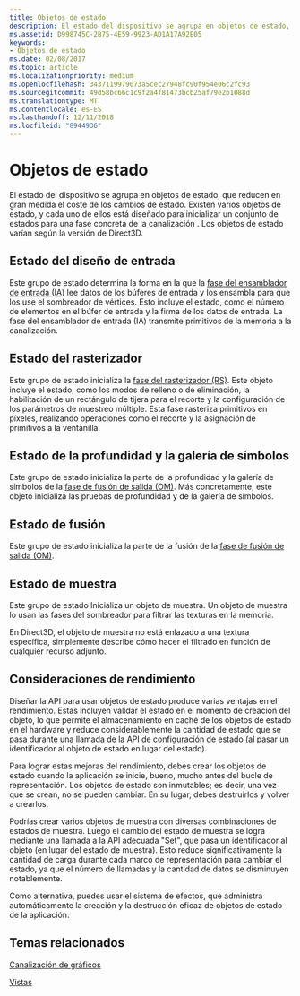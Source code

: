 ```yaml
---
title: Objetos de estado
description: El estado del dispositivo se agrupa en objetos de estado, que reducen en gran medida el coste de los cambios de estado. Existen varios objetos de estado, y cada uno de ellos está diseñado para inicializar un conjunto de estados para una fase concreta de la canalización . Los objetos de estado varían según la versión de Direct3D.
ms.assetid: D998745C-2B75-4E59-9923-AD1A17A92E05
keywords:
- Objetos de estado
ms.date: 02/08/2017
ms.topic: article
ms.localizationpriority: medium
ms.openlocfilehash: 3437119979073a5cec27948fc90f954e06c2fc93
ms.sourcegitcommit: 49d58bc66c1c9f2a4f81473bcb25af79e2b1088d
ms.translationtype: MT
ms.contentlocale: es-ES
ms.lasthandoff: 12/11/2018
ms.locfileid: "8944936"
---
```

# <a name="state-objects"></a>Objetos de estado


El estado del dispositivo se agrupa en objetos de estado, que reducen en gran medida el coste de los cambios de estado. Existen varios objetos de estado, y cada uno de ellos está diseñado para inicializar un conjunto de estados para una fase concreta de la canalización . Los objetos de estado varían según la versión de Direct3D.

## <a name="span-idinputlayoutspanspan-idinputlayoutspanspan-idinputlayoutspaninput-layout-state"></a><span id="Input_Layout"></span><span id="input_layout"></span><span id="INPUT_LAYOUT"></span>Estado del diseño de entrada


Este grupo de estado determina la forma en la que la [fase del ensamblador de entrada (IA)](input-assembler-stage--ia-.md) lee datos de los búferes de entrada y los ensambla para que los use el sombreador de vértices. Esto incluye el estado, como el número de elementos en el búfer de entrada y la firma de los datos de entrada. La fase del ensamblador de entrada (IA) transmite primitivos de la memoria a la canalización.

## <a name="span-idrasterizerspanspan-idrasterizerspanspan-idrasterizerspanrasterizer-state"></a><span id="Rasterizer"></span><span id="rasterizer"></span><span id="RASTERIZER"></span>Estado del rasterizador


Este grupo de estado inicializa la [fase del rasterizador (RS)](rasterizer-stage--rs-.md). Este objeto incluye el estado, como los modos de relleno o de eliminación, la habilitación de un rectángulo de tijera para el recorte y la configuración de los parámetros de muestreo múltiple. Esta fase rasteriza primitivos en píxeles, realizando operaciones como el recorte y la asignación de primitivos a la ventanilla.

## <a name="span-iddepthstencilspanspan-iddepthstencilspanspan-iddepthstencilspandepth-stencil-state"></a><span id="DepthStencil"></span><span id="depthstencil"></span><span id="DEPTHSTENCIL"></span>Estado de la profundidad y la galería de símbolos


Este grupo de estado inicializa la parte de la profundidad y la galería de símbolos de la [fase de fusión de salida (OM)](output-merger-stage--om-.md). Más concretamente, este objeto inicializa las pruebas de profundidad y de la galería de símbolos.

## <a name="span-idblendspanspan-idblendspanspan-idblendspanblend-state"></a><span id="Blend"></span><span id="blend"></span><span id="BLEND"></span>Estado de fusión


Este grupo de estado inicializa la parte de la fusión de la [fase de fusión de salida (OM)](output-merger-stage--om-.md).

## <a name="span-idsamplerspanspan-idsamplerspanspan-idsamplerspansampler-state"></a><span id="Sampler"></span><span id="sampler"></span><span id="SAMPLER"></span>Estado de muestra


Este grupo de estado Inicializa un objeto de muestra. Un objeto de muestra lo usan las fases del sombreador para filtrar las texturas en la memoria.

En Direct3D, el objeto de muestra no está enlazado a una textura específica, simplemente describe cómo hacer el filtrado en función de cualquier recurso adjunto.

## <a name="span-idperformanceconsiderationsspanspan-idperformanceconsiderationsspanspan-idperformanceconsiderationsspanperformance-considerations"></a><span id="Performance_Considerations"></span><span id="performance_considerations"></span><span id="PERFORMANCE_CONSIDERATIONS"></span>Consideraciones de rendimiento


Diseñar la API para usar objetos de estado produce varias ventajas en el rendimiento. Estas incluyen validar el estado en el momento de creación del objeto, lo que permite el almacenamiento en caché de los objetos de estado en el hardware y reduce considerablemente la cantidad de estado que se pasa durante una llamada de la API de configuración de estado (al pasar un identificador al objeto de estado en lugar del estado).

Para lograr estas mejoras del rendimiento, debes crear los objetos de estado cuando la aplicación se inicie, bueno, mucho antes del bucle de representación. Los objetos de estado son inmutables; es decir, una vez que se crean, no se pueden cambiar. En su lugar, debes destruirlos y volver a crearlos.

Podrías crear varios objetos de muestra con diversas combinaciones de estados de muestra. Luego el cambio del estado de muestra se logra mediante una llamada a la API adecuada "Set", que pasa un identificador al objeto (en lugar del estado de muestra). Esto reduce significativamente la cantidad de carga durante cada marco de representación para cambiar el estado, ya que el número de llamadas y la cantidad de datos se disminuyen notablemente.

Como alternativa, puedes usar el sistema de efectos, que administra automáticamente la creación y la destrucción eficaz de objetos de estado de la aplicación.

## <a name="span-idrelated-topicsspanrelated-topics"></a><span id="related-topics"></span>Temas relacionados


[Canalización de gráficos](graphics-pipeline.md)

[Vistas](views.md)

 

 




